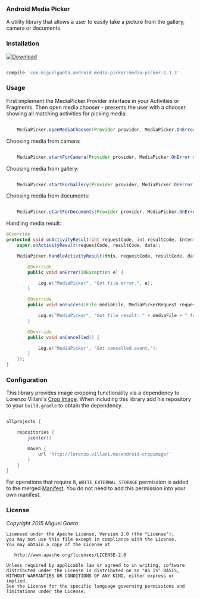 ### Android Media Picker

A utility library that allows a user to easily take a picture from the gallery, camera or documents.

### Installation

[![Download](https://api.bintray.com/packages/mrkcsc/maven/com.miguelgaeta.media-picker/images/download.svg)](https://bintray.com/mrkcsc/maven/com.miguelgaeta.media-picker/_latestVersion)

```groovy

compile 'com.miguelgaeta.android-media-picker:media-picker:1.3.3'

```

### Usage

First implement the MediaPicker.Provider interface in your Activities or Fragments.  Then open media chooser - presents the user with a chooser showing all matching activities for picking media:

```java

    MediaPicker.openMediaChooser(Provider provider, MediaPicker.OnError result);

```

Choosing media from camera:

```java

    MediaPicker.startForCamera(Provider provider, MediaPicker.OnError result);

```

Choosing media from gallery:

```java

    MediaPicker.startForGallery(Provider provider, MediaPicker.OnError result);

```

Choosing media from documents:

```java

    MediaPicker.startForDocuments(Provider provider, MediaPicker.OnError result);

```

Handling media result:

```java
@Override
protected void onActivityResult(int requestCode, int resultCode, Intent data) {
    super.onActivityResult(requestCode, resultCode, data);

    MediaPicker.handleActivityResult(this, requestCode, resultCode, data, new MediaPicker.OnResult() {

        @Override
        public void onError(IOException e) {

            Log.e("MediaPicker", "Got file error.", e);
        }

        @Override
        public void onSuccess(File mediaFile, MediaPickerRequest request) {

            Log.e("MediaPicker", "Got file result: " + mediaFile + " for code: " + request);
        }

        @Override
        public void onCancelled() {

            Log.e("MediaPicker", "Got cancelled event.");
        }
    });
}
```

### Configuration

This library provides image cropping functionality via a dependency to Lorenzo Villani's [Crop Image](https://github.com/lvillani/android-cropimage).  When including this library add his repository to your `build.gradle` to obtain the dependency.

```groovy

allprojects {

    repositories {
        jcenter()

        maven {
            url 'http://lorenzo.villani.me/android-cropimage/'
        }
    }
}

```

For operations that require it, `WRITE_EXTERNAL_STORAGE` permission is added to the merged [Manifest](http://developer.android.com/guide/topics/manifest/manifest-intro.html).  You do not need to add this permission into your own manifest.

### License

*Copyright 2015 Miguel Gaeta*

    Licensed under the Apache License, Version 2.0 (the "License");
    you may not use this file except in compliance with the License.
    You may obtain a copy of the License at

       http://www.apache.org/licenses/LICENSE-2.0

    Unless required by applicable law or agreed to in writing, software
    distributed under the License is distributed on an "AS IS" BASIS,
    WITHOUT WARRANTIES OR CONDITIONS OF ANY KIND, either express or implied.
    See the License for the specific language governing permissions and
    limitations under the License.
